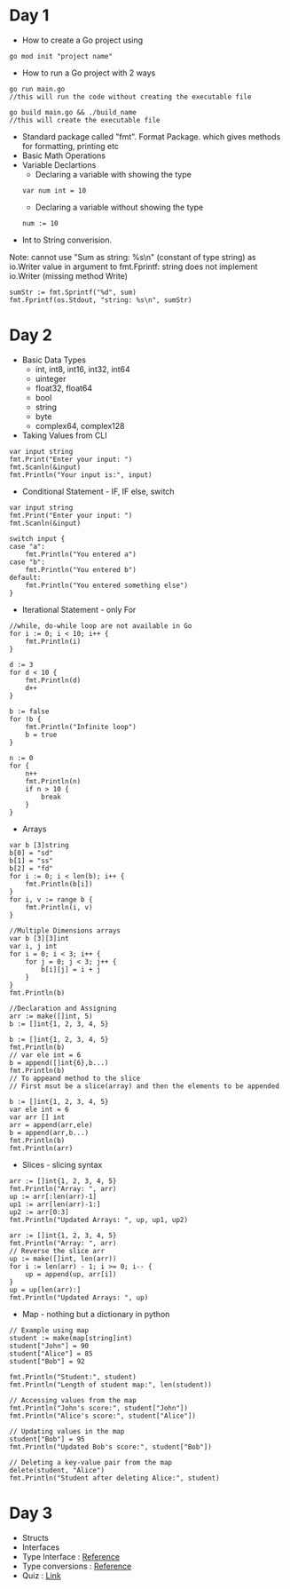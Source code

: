 # Day 1
- How to create a Go project using
```
go mod init "project name"
```
- How to run a Go project with 2 ways
```
go run main.go 
//this will run the code without creating the executable file
```
```
go build main.go && ./build_name 
//this will create the executable file
```
- Standard package called "fmt". Format Package. which gives methods for formatting, printing etc
- Basic Math Operations
- Variable Declartions
    - Declaring a variable with showing the type
    ```
    var num int = 10
    ```
    - Declaring a variable without showing the type
    ```
    num := 10
    ```
- Int to String converision.

Note: cannot use "Sum as string: %s\n" (constant of type string) as io.Writer value in argument to fmt.Fprintf: string does not implement io.Writer (missing method Write)
```
sumStr := fmt.Sprintf("%d", sum)
fmt.Fprintf(os.Stdout, "string: %s\n", sumStr)
```

# Day 2
- Basic Data Types
    - int, int8, int16, int32, int64
    - uinteger
    - float32, float64
    - bool
    - string
    - byte
    - complex64, complex128
- Taking Values from CLI
```
var input string
fmt.Print("Enter your input: ")
fmt.Scanln(&input)
fmt.Println("Your input is:", input)
```
- Conditional Statement - IF, IF else, switch
```
var input string
fmt.Print("Enter your input: ")
fmt.Scanln(&input)

switch input {
case "a":
    fmt.Println("You entered a")
case "b":
    fmt.Println("You entered b")
default:
    fmt.Println("You entered something else")
}
```
- Iterational Statement - only For
```
//while, do-while loop are not available in Go
for i := 0; i < 10; i++ {
    fmt.Println(i)
}

d := 3
for d < 10 {
    fmt.Println(d)
    d++
}

b := false
for !b {
    fmt.Println("Infinite loop")
    b = true
}

n := 0
for {
    n++
    fmt.Println(n)
    if n > 10 {
        break
    }
}
```
- Arrays
```
var b [3]string
b[0] = "sd"
b[1] = "ss"
b[2] = "fd"
for i := 0; i < len(b); i++ {
    fmt.Println(b[i])
}
for i, v := range b {
    fmt.Println(i, v)
}
```
```
//Multiple Dimensions arrays
var b [3][3]int
var i, j int
for i = 0; i < 3; i++ {
    for j = 0; j < 3; j++ {
        b[i][j] = i + j
    }
}
fmt.Println(b)
```
```
//Declaration and Assigning
arr := make([]int, 5)
b := []int{1, 2, 3, 4, 5}
```
```
b := []int{1, 2, 3, 4, 5}
fmt.Println(b)
// var ele int = 6
b = append([]int{6},b...)
fmt.Println(b)
// To appeand method to the slice
// First msut be a slice(array) and then the elements to be appended
```
```
b := []int{1, 2, 3, 4, 5}
var ele int = 6
var arr [] int
arr = append(arr,ele)
b = append(arr,b...)
fmt.Println(b)
fmt.Println(arr)
```
- Slices - slicing syntax
```
arr := []int{1, 2, 3, 4, 5}
fmt.Println("Array: ", arr)
up := arr[:len(arr)-1]
up1 := arr[len(arr)-1:]
up2 := arr[0:3]
fmt.Println("Updated Arrays: ", up, up1, up2)
```
```
arr := []int{1, 2, 3, 4, 5}
fmt.Println("Array: ", arr)
// Reverse the slice arr
up := make([]int, len(arr))
for i := len(arr) - 1; i >= 0; i-- {
    up = append(up, arr[i])
}
up = up[len(arr):]
fmt.Println("Updated Arrays: ", up)
```
- Map - nothing but a dictionary in python
```
// Example using map
student := make(map[string]int)
student["John"] = 90
student["Alice"] = 85
student["Bob"] = 92

fmt.Println("Student:", student)
fmt.Println("Length of student map:", len(student))

// Accessing values from the map
fmt.Println("John's score:", student["John"])
fmt.Println("Alice's score:", student["Alice"])

// Updating values in the map
student["Bob"] = 95
fmt.Println("Updated Bob's score:", student["Bob"])

// Deleting a key-value pair from the map
delete(student, "Alice")
fmt.Println("Student after deleting Alice:", student)
```

# Day 3
- Structs
- Interfaces
- Type Interface : [Reference](https://go.dev/tour/basics/14)
- Type conversions : [Reference](https://go.dev/tour/basics/13)
- Quiz : [Link](https://www.codequizzes.com/golang)